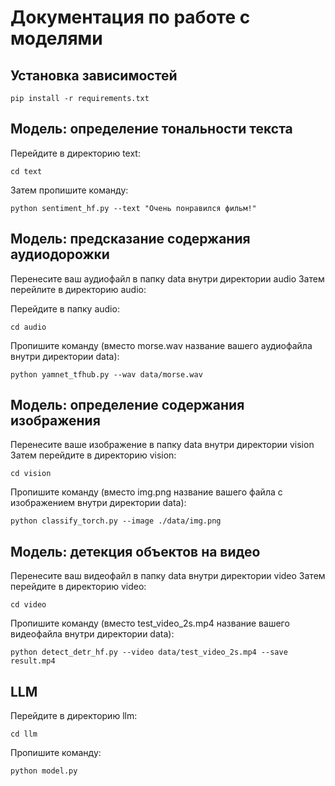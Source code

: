 # Документация по работе с моделями

## Установка зависимостей

```
pip install -r requirements.txt
```

## Модель: определение тональности текста

Перейдите в директорию text:

```
cd text
```

Затем пропишите команду:

```
python sentiment_hf.py --text "Очень понравился фильм!"
```

## Модель: предсказание содержания аудиодорожки

Перенесите ваш аудиофайл в папку data внутри директории audio
Затем перейлите в директорию audio:

Перейдите в папку audio:

```
cd audio
```

Пропишите команду (вместо morse.wav название вашего аудиофайла внутри директории data):

```
python yamnet_tfhub.py --wav data/morse.wav
```

## Модель: определение содержания изображения

Перенесите ваше изображение в папку data внутри директории vision
Затем перейдите в директорию vision:

```
cd vision
```

Пропишите команду (вместо img.png название вашего файла с изображением внутри директории data):

```
python classify_torch.py --image ./data/img.png
```

## Модель: детекция объектов на видео

Перенесите ваш видеофайл в папку data внутри директории video
Затем перейдите в директорию video:

```
cd video
```

Пропишите команду (вместо test_video_2s.mp4 название вашего видеофайла внутри директории data):

```
python detect_detr_hf.py --video data/test_video_2s.mp4 --save result.mp4
```

## LLM

Перейдите в директорию llm:

```
cd llm
```

Пропишите команду:

```
python model.py
```